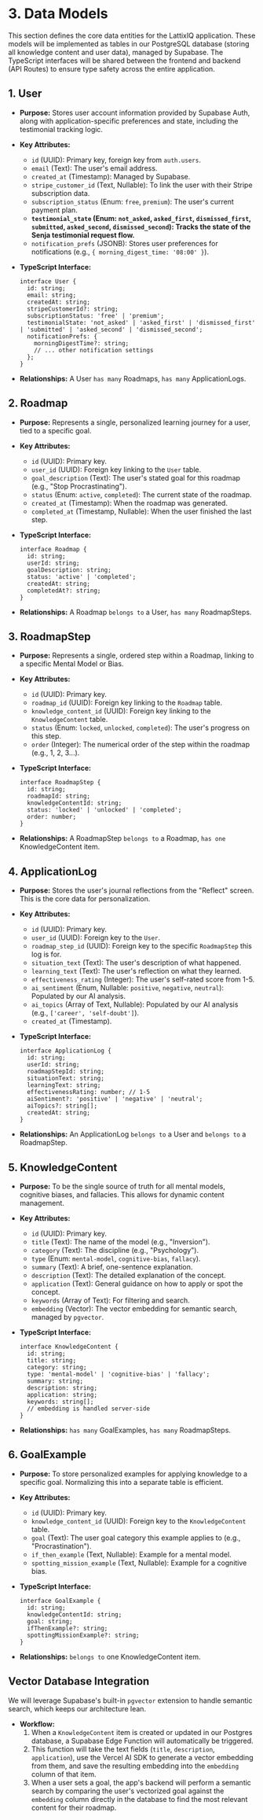 # **3. Data Models**

This section defines the core data entities for the LattixIQ application. These models will be implemented as tables in our PostgreSQL database (storing all knowledge content and user data), managed by Supabase. The TypeScript interfaces will be shared between the frontend and backend (API Routes) to ensure type safety across the entire application.

## **1. User**

- **Purpose:** Stores user account information provided by Supabase Auth, along with application-specific preferences and state, including the testimonial tracking logic.
- **Key Attributes:**
    - `id` (UUID): Primary key, foreign key from `auth.users`.
    - `email` (Text): The user's email address.
    - `created_at` (Timestamp): Managed by Supabase.
    - `stripe_customer_id` (Text, Nullable): To link the user with their Stripe subscription data.
    - `subscription_status` (Enum: `free`, `premium`): The user's current payment plan.
    - **`testimonial_state` (Enum: `not_asked`, `asked_first`, `dismissed_first`, `submitted`, `asked_second`, `dismissed_second`): Tracks the state of the Senja testimonial request flow.**
    - `notification_prefs` (JSONB): Stores user preferences for notifications (e.g., `{ morning_digest_time: '08:00' }`).
- **TypeScript Interface:**
    
    ```tsx
    interface User {
      id: string;
      email: string;
      createdAt: string;
      stripeCustomerId?: string;
      subscriptionStatus: 'free' | 'premium';
      testimonialState: 'not_asked' | 'asked_first' | 'dismissed_first' | 'submitted' | 'asked_second' | 'dismissed_second';
      notificationPrefs: {
        morningDigestTime?: string;
        // ... other notification settings
      };
    }
    ```
    
- **Relationships:** A User `has many` Roadmaps, `has many` ApplicationLogs.

## **2. Roadmap**

- **Purpose:** Represents a single, personalized learning journey for a user, tied to a specific goal.
- **Key Attributes:**
    - `id` (UUID): Primary key.
    - `user_id` (UUID): Foreign key linking to the `User` table.
    - `goal_description` (Text): The user's stated goal for this roadmap (e.g., "Stop Procrastinating").
    - `status` (Enum: `active`, `completed`): The current state of the roadmap.
    - `created_at` (Timestamp): When the roadmap was generated.
    - `completed_at` (Timestamp, Nullable): When the user finished the last step.
- **TypeScript Interface:**
    
    ```tsx
    interface Roadmap {
      id: string;
      userId: string;
      goalDescription: string;
      status: 'active' | 'completed';
      createdAt: string;
      completedAt?: string;
    }
    ```
    
- **Relationships:** A Roadmap `belongs to` a User, `has many` RoadmapSteps.

## **3. RoadmapStep**

- **Purpose:** Represents a single, ordered step within a Roadmap, linking to a specific Mental Model or Bias.
- **Key Attributes:**
    - `id` (UUID): Primary key.
    - `roadmap_id` (UUID): Foreign key linking to the `Roadmap` table.
    - `knowledge_content_id` (UUID): Foreign key linking to the `KnowledgeContent` table.
    - `status` (Enum: `locked`, `unlocked`, `completed`): The user's progress on this step.
    - `order` (Integer): The numerical order of the step within the roadmap (e.g., 1, 2, 3...).
- **TypeScript Interface:**
    
    ```tsx
    interface RoadmapStep {
      id: string;
      roadmapId: string;
      knowledgeContentId: string;
      status: 'locked' | 'unlocked' | 'completed';
      order: number;
    }
    ```
    
- **Relationships:** A RoadmapStep `belongs to` a Roadmap, `has one` KnowledgeContent item.

## **4. ApplicationLog**

- **Purpose:** Stores the user's journal reflections from the "Reflect" screen. This is the core data for personalization.
- **Key Attributes:**
    - `id` (UUID): Primary key.
    - `user_id` (UUID): Foreign key to the `User`.
    - `roadmap_step_id` (UUID): Foreign key to the specific `RoadmapStep` this log is for.
    - `situation_text` (Text): The user's description of what happened.
    - `learning_text` (Text): The user's reflection on what they learned.
    - `effectiveness_rating` (Integer): The user's self-rated score from 1-5.
    - `ai_sentiment` (Enum, Nullable: `positive`, `negative`, `neutral`): Populated by our AI analysis.
    - `ai_topics` (Array of Text, Nullable): Populated by our AI analysis (e.g., `['career', 'self-doubt']`).
    - `created_at` (Timestamp).
- **TypeScript Interface:**
    
    ```tsx
    interface ApplicationLog {
      id: string;
      userId: string;
      roadmapStepId: string;
      situationText: string;
      learningText: string;
      effectivenessRating: number; // 1-5
      aiSentiment?: 'positive' | 'negative' | 'neutral';
      aiTopics?: string[];
      createdAt: string;
    }
    ```
    
- **Relationships:** An ApplicationLog `belongs to` a User and `belongs to` a RoadmapStep.

## **5. KnowledgeContent**

- **Purpose:** To be the single source of truth for all mental models, cognitive biases, and fallacies. This allows for dynamic content management.
- **Key Attributes:**
    - `id` (UUID): Primary key.
    - `title` (Text): The name of the model (e.g., "Inversion").
    - `category` (Text): The discipline (e.g., "Psychology").
    - `type` (Enum: `mental-model`, `cognitive-bias`, `fallacy`).
    - `summary` (Text): A brief, one-sentence explanation.
    - `description` (Text): The detailed explanation of the concept.
    - `application` (Text): General guidance on how to apply or spot the concept.
    - `keywords` (Array of Text): For filtering and search.
    - `embedding` (Vector): The vector embedding for semantic search, managed by `pgvector`.
- **TypeScript Interface:**
    
    ```tsx
    interface KnowledgeContent {
      id: string;
      title: string;
      category: string;
      type: 'mental-model' | 'cognitive-bias' | 'fallacy';
      summary: string;
      description: string;
      application: string;
      keywords: string[];
      // embedding is handled server-side
    }
    ```
    
- **Relationships:** `has many` GoalExamples, `has many` RoadmapSteps.

## **6. GoalExample**

- **Purpose:** To store personalized examples for applying knowledge to a specific goal. Normalizing this into a separate table is efficient.
- **Key Attributes:**
    - `id` (UUID): Primary key.
    - `knowledge_content_id` (UUID): Foreign key to the `KnowledgeContent` table.
    - `goal` (Text): The user goal category this example applies to (e.g., "Procrastination").
    - `if_then_example` (Text, Nullable): Example for a mental model.
    - `spotting_mission_example` (Text, Nullable): Example for a cognitive bias.
- **TypeScript Interface:**
    
    ```tsx
    interface GoalExample {
      id: string;
      knowledgeContentId: string;
      goal: string;
      ifThenExample?: string;
      spottingMissionExample?: string;
    }
    ```
    
- **Relationships:** `belongs to` one KnowledgeContent item.

## **Vector Database Integration**

We will leverage Supabase's built-in `pgvector` extension to handle semantic search, which keeps our architecture lean.

- **Workflow:**
    1. When a `KnowledgeContent` item is created or updated in our Postgres database, a Supabase Edge Function will automatically be triggered.
    2. This function will take the text fields (`title`, `description`, `application`), use the Vercel AI SDK to generate a vector embedding from them, and save the resulting embedding into the `embedding` column of that item.
    3. When a user sets a goal, the app's backend will perform a semantic search by comparing the user's vectorized goal against the `embedding` column directly in the database to find the most relevant content for their roadmap.
